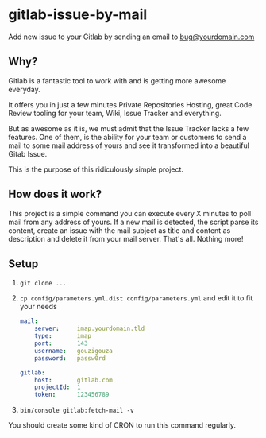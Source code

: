 # gitlab-issue-by-mail

Add new issue to your Gitlab by sending an email to bug@yourdomain.com

## Why?

Gitlab is a fantastic tool to work with and is getting more awesome everyday.

It offers you in just a few minutes Private Repositories Hosting, great Code Review tooling for your team, Wiki,
Issue Tracker and everything.

But as awesome as it is, we must admit that the Issue Tracker lacks a few features. One of them, is the ability for your
team or customers to send a mail to some mail address of yours and see it transformed into a beautiful Gitab Issue.

This is the purpose of this ridiculously simple project.

## How does it work?

This project is a simple command you can execute every X minutes to poll mail from any address of yours.
If a new mail is detected, the script parse its content, create an issue with the mail subject as title and content as
description and delete it from your mail server. That's all. Nothing more!

## Setup

1. `git clone ...`
2. `cp config/parameters.yml.dist config/parameters.yml` and edit it to fit your needs

    ```yaml
    mail:
        server:     imap.yourdomain.tld
        type:       imap
        port:       143
        username:   gouzigouza
        password:   passw0rd

    gitlab:
        host:       gitlab.com
        projectId:  1
        token:      123456789
    ```

3. `bin/console gitlab:fetch-mail -v`

You should create some kind of CRON to run this command regularly.
